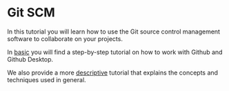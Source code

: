 
# Git SCM

In this tutorial you will learn how to use the Git source control management software to collaborate on your projects.

In [basic](basic.md) you will find a step-by-step tutorial on how to work with Github and Github Desktop.

We also provide a more [descriptive](descriptive.md) tutorial that explains the concepts and techniques used in general.